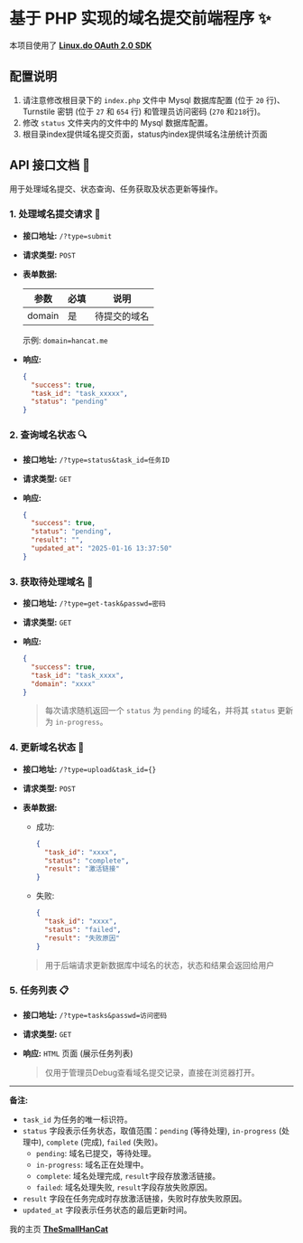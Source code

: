 # 基于 PHP 实现的域名提交前端程序 ✨

本项目使用了 **[Linux.do OAuth 2.0 SDK](https://linux.do/t/topic/191534?u=thesmallhancat)**

## 配置说明

1. 请注意修改根目录下的 `index.php` 文件中 Mysql 数据库配置 (位于 `20` 行)、Turnstile 密钥 (位于 `27` 和 `654` 行) 和管理员访问密码 (`270` 和`218`行)。
2. 修改 `status` 文件夹内的文件中的 Mysql 数据库配置。
3. 根目录index提供域名提交页面，status内index提供域名注册统计页面

## API 接口文档 📑

用于处理域名提交、状态查询、任务获取及状态更新等操作。

### 1. 处理域名提交请求 🚀

-   **接口地址:** `/?type=submit`
-   **请求类型:** `POST`
-   **表单数据:**

    | 参数   | 必填 | 说明         |
    | ------ | ---- | ------------ |
    | domain | 是   | 待提交的域名 |

    示例: `domain=hancat.me`

-   **响应:**

    ```json
    {
      "success": true,
      "task_id": "task_xxxxx",
      "status": "pending"
    }
    ```

### 2. 查询域名状态 🔍

-   **接口地址:** `/?type=status&task_id=任务ID`
-   **请求类型:** `GET`
-   **响应:**

    ```json
    {
      "success": true,
      "status": "pending",
      "result": "",
      "updated_at": "2025-01-16 13:37:50"
    }
    ```

### 3. 获取待处理域名 🎯

-   **接口地址:** `/?type=get-task&passwd=密码`
-   **请求类型:** `GET`
-   **响应:**

    ```json
    {
      "success": true,
      "task_id": "task_xxxx",
      "domain": "xxxx"
    }
    ```

    > 每次请求随机返回一个 `status` 为 `pending` 的域名，并将其 `status` 更新为 `in-progress`。

### 4. 更新域名状态 🔄

-   **接口地址:** `/?type=upload&task_id={}`
-   **请求类型:** `POST`
-   **表单数据:**

    -   成功:

        ```json
        {
          "task_id": "xxxx",
          "status": "complete",
          "result": "激活链接"
        }
        ```

    -   失败:

        ```json
        {
          "task_id": "xxxx",
          "status": "failed",
          "result": "失败原因"
        }
        ```

    > 用于后端请求更新数据库中域名的状态，状态和结果会返回给用户 

### 5. 任务列表 📋

-   **接口地址:** `/?type=tasks&passwd=访问密码`
-   **请求类型:** `GET`
-   **响应:**  `HTML` 页面 (展示任务列表)

    > 仅用于管理员Debug查看域名提交记录，直接在浏览器打开。

---

**备注:**

-   `task_id` 为任务的唯一标识符。
-   `status` 字段表示任务状态，取值范围：`pending` (等待处理), `in-progress` (处理中), `complete` (完成), `failed` (失败)。
    -   `pending`: 域名已提交，等待处理。
    -   `in-progress`: 域名正在处理中。
    -   `complete`: 域名处理完成, `result`字段存放激活链接。
    -   `failed`: 域名处理失败, `result`字段存放失败原因。
-   `result` 字段在任务完成时存放激活链接，失败时存放失败原因。
-   `updated_at` 字段表示任务状态的最后更新时间。


我的主页 **[TheSmallHanCat](https://linux.do/u/thesmallhancat/)**

